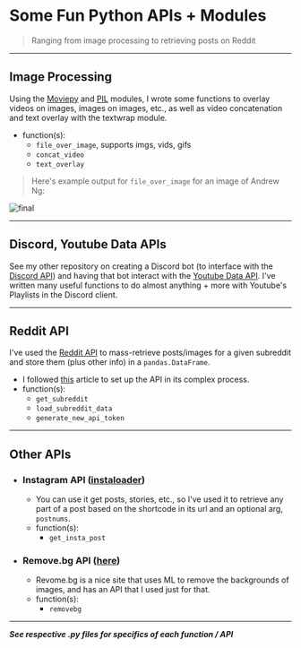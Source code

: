 # Some Fun Python APIs + Modules

> Ranging from image processing to retrieving posts on Reddit
---
## Image Processing

Using the [Moviepy](https://moviepy.readthedocs.io/en/latest/) and [PIL](https://pillow.readthedocs.io/en/stable/) modules, I wrote some functions to overlay videos on images, images on images, etc., as well as video concatenation and text overlay with the textwrap module.
- function(s):
  - `file_over_image`, supports imgs, vids, gifs
  - `concat_video`
  - `text_overlay`
>Here's example output for `file_over_image` for an image of Andrew Ng:

![final](https://user-images.githubusercontent.com/69357099/132138683-8378b1d7-8073-46c5-ab5b-579772f88fb5.png)

---
## Discord, Youtube Data APIs

See my other repository on creating a Discord bot (to interface with the [Discord API](https://discordpy.readthedocs.io/en/stable/api.html)) and having that bot interact with the [Youtube Data API](https://developers.google.com/youtube/v3). I've written many useful functions to do almost anything + more with Youtube's Playlists in the Discord client.

---
## Reddit API

I've used the [Reddit API](https://www.reddit.com/dev/api/) to mass-retrieve posts/images for a given subreddit and store them (plus other info) in a `pandas.DataFrame`.
- I followed [this](https://towardsdatascience.com/how-to-use-the-reddit-api-in-python-5e05ddfd1e5c) article to set up the API in its complex process.
- function(s):
  - `get_subreddit`
  - `load_subreddit_data`
  - `generate_new_api_token`

---
## Other APIs

- ### Instagram API ([instaloader](https://instaloader.github.io))
  - You can use it get posts, stories, etc., so I've used it to retrieve any part of a post based on the shortcode in its url and an optional arg, `postnums`.
  - function(s):
    - `get_insta_post`


- ### Remove.bg API ([here](https://www.remove.bg/api#remove-background))
  - Revome.bg is a nice site that uses ML to remove the backgrounds of images, and has an API that I used just for that.
  - function(s):
    - `removebg`
    
---

***See respective .py files for specifics of each function / API***
